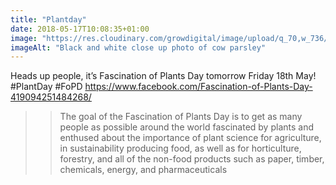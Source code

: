 ```yaml
---
title: "Plantday"
date: 2018-05-17T10:08:35+01:00
image: "https://res.cloudinary.com/growdigital/image/upload/q_70,w_736/v1544130012/cow-parsley-27263566647.jpg"
imageAlt: "Black and white close up photo of cow parsley"
---
```


Heads up people, it’s Fascination of Plants Day tomorrow Friday 18th May! #PlantDay #FoPD
https://www.facebook.com/Fascination-of-Plants-Day-419094251484268/

> >The goal of the Fascination of Plants Day is to get as many people as possible around the world fascinated by plants and enthused about the importance of plant science for agriculture, in sustainability producing food, as well as for horticulture, forestry, and all of the non-food products such as paper, timber, chemicals, energy, and pharmaceuticals
